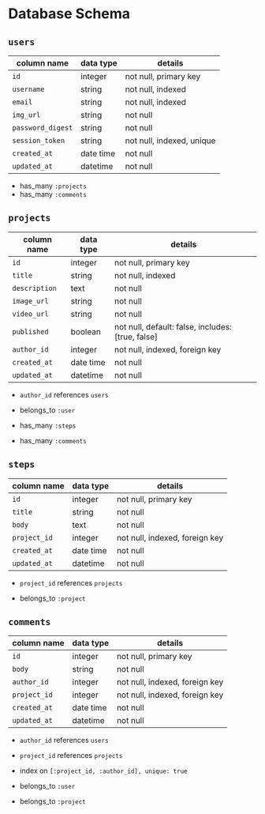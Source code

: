 # Database Schema

## `users`

| **column name** 	| **data type** 	| **details**               	|
|-----------------	|---------------	|---------------------------	|
| `id`              	| integer       	| not null, primary key     	|
| `username`        	| string        	| not null, indexed        	|
| `email`        	| string        	| not null, indexed        	|
| `img_url`         	| string        	| not null                  	|
| `password_digest` 	| string        	| not null                  	|
| `session_token`   	| string        	| not null, indexed, unique 	|
| `created_at`      	| date time     	| not null                  	|
| `updated_at`      	| datetime      	| not null                  	|

- has_many `:projects`
- has_many `:comments`


## `projects`

| **column name** 	| **data type** 	| **details**                                       	|
|-----------------	|---------------	|---------------------------------------------------	|
| `id`              	| integer       	| not null, primary key                             	|
| `title`           	| string        	| not null, indexed                                 	|
| `description`     	| text          	| not null                                          	|
| `image_url`       	| string        	| not null                                          	|
| `video_url`       	| string        	| not null                                          	|
| `published`       	| boolean       	| not null, default: false, includes: [true, false] 	|
| `author_id`       	| integer       	| not null, indexed, foreign key                    	|
| `created_at`      	| date time     	| not null                  	|
| `updated_at`      	| datetime      	| not null                  	|

- `author_id` references `users`


- belongs_to `:user`
- has_many `:steps`
- has_many `:comments`




## `steps`

| **column name** 	| **data type** 	| **details**                    	|
|-----------------	|---------------	|--------------------------------	|
| `id`              	| integer       	| not null, primary key          	|
| `title`           	| string        	| not null                       	|
| `body`             	| text          	| not null                       	|
| `project_id`      	| integer       	| not null, indexed, foreign key 	|
| `created_at`      	| date time     	| not null                  	|
| `updated_at`      	| datetime      	| not null                  	|

- `project_id` references `projects`

- belongs_to `:project`

## `comments`

| **column name** 	| **data type** 	| **details**                    	|
|-----------------	|---------------	|--------------------------------	|
| `id`              	| integer       	| not null, primary key          	|
| `body`            	| string        	| not null                       	|
| `author_id`         	| integer       	| not null, indexed, foreign key          	|
| `project_id`      	| integer       	| not null, indexed, foreign key 	|
| `created_at`      	| date time     	| not null                  	|
| `updated_at`      	| datetime      	| not null                  	|

- `author_id` references `users`
- `project_id` references `projects`
- index on `[:project_id, :author_id], unique: true`


- belongs_to `:user`
- belongs_to `:project`
